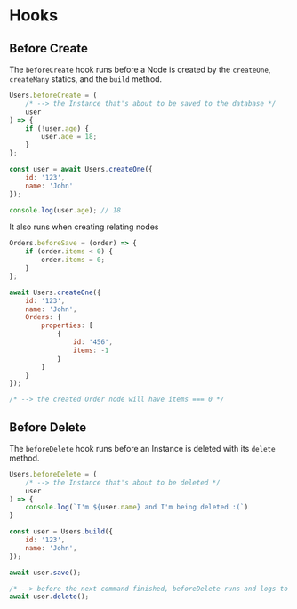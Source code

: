# Hooks

## Before Create

The `beforeCreate` hook runs before a Node is created by the `createOne`, `createMany` statics, and the `build` method.

```js
Users.beforeCreate = (
    /* --> the Instance that's about to be saved to the database */
    user
) => {
    if (!user.age) {
        user.age = 18;
    }
};

const user = await Users.createOne({
    id: '123',
    name: 'John'
});

console.log(user.age); // 18
```

It also runs when creating relating nodes

```js
Orders.beforeSave = (order) => {
    if (order.items < 0) {
        order.items = 0;
    }
};

await Users.createOne({
    id: '123',
    name: 'John',
    Orders: {
        properties: [
            {
                id: '456',
                items: -1
            }
        ]
    }
});

/* --> the created Order node will have items === 0 */
```

## Before Delete

The `beforeDelete` hook runs before an Instance is deleted with its `delete` method.

```js
Users.beforeDelete = (
    /* --> the Instance that's about to be deleted */
    user
) => {
    console.log(`I'm ${user.name} and I'm being deleted :(`)
}

const user = Users.build({
    id: '123',
    name: 'John',
});

await user.save();

/* --> before the next command finished, beforeDelete runs and logs to the console */
await user.delete();
```